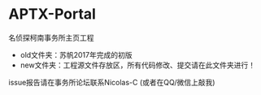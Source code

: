 # APTX-Portal

名侦探柯南事务所主页工程
* old文件夹：苏帆2017年完成的初版
* new文件夹：工程源文件存放区，所有代码修改、提交请在此文件夹进行！

issue报告请在事务所论坛联系Nicolas-C (或者在QQ/微信上敲我)
